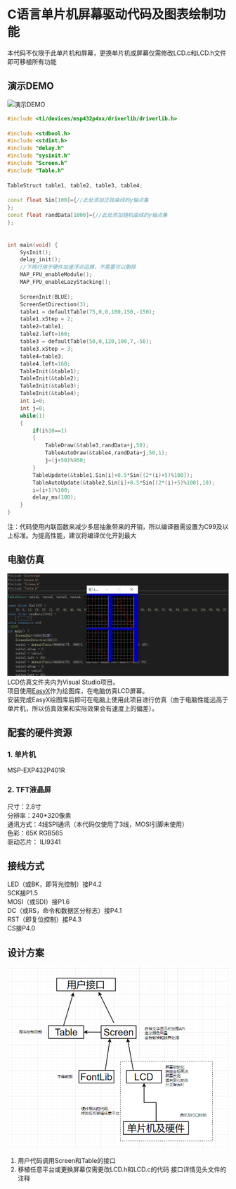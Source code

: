 # C语言单片机屏幕驱动代码及图表绘制功能
本代码不仅限于此单片机和屏幕，更换单片机或屏幕仅需修改LCD.c和LCD.h文件即可移植所有功能

## 演示DEMO
![演示DEMO](./屏幕演示.gif)
```C++
#include <ti/devices/msp432p4xx/driverlib/driverlib.h>

#include <stdbool.h>
#include <stdint.h>
#include "delay.h"
#include "sysinit.h"
#include "Screen.h"
#include "Table.h"

TableStruct table1, table2, table3, table4;

const float Sin[100]={//此处添加正弦曲线的y轴点集
};
const float randData[1000]={//此处添加随机曲线的y轴点集
};


int main(void) {
    SysInit();
    delay_init();
    //下两行用于硬件加速浮点运算，不需要可以删除
    MAP_FPU_enableModule();
    MAP_FPU_enableLazyStacking();

    ScreenInit(BLUE);
    ScreenSetDirection(3);
    table1 = defaultTable(75,0,0,100,150,-150);
    table1.xStep = 2;
    table2=table1;
    table2.left=160;
    table3 = defaultTable(50,0,120,100,7,-56);
    table3.xStep = 3;
    table4=table3;
    table4.left=160;
    TableInit(&table1);
    TableInit(&table2);
    TableInit(&table3);
    TableInit(&table4);
    int i=0;
    int j=0;
    while(1)
    {
        if(i%10==1)
        {
            TableDraw(&table3,randData+j,50);
            TableAutoDraw(&table4,randData+j,50,1);
            j=(j+50)%950;
        }
        TableUpdate(&table1,Sin[i]+0.5*Sin[(2*(i)+5)%100]);
        TableAutoUpdate(&table2,Sin[i]+0.5*Sin[(2*(i)+5)%100],10);
        i=(i+1)%100;
        delay_ms(100);
    }
}
```
注：代码使用内联函数来减少多层抽象带来的开销，所以编译器需设置为C99及以上标准。为提高性能，建议将编译优化开到最大

## 电脑仿真
![仿真效果](./仿真效果.png)
LCD仿真文件夹内为Visual Studio项目。  
项目使用[EasyX](https://docs.easyx.cn/zh-cn/)作为绘图库，在电脑仿真LCD屏幕。  
安装完成EasyX绘图库后即可在电脑上使用此项目进行仿真（由于电脑性能远高于单片机，所以仿真效果和实际效果会有速度上的偏差）。
## 配套的硬件资源
### 1. 单片机   
MSP-EXP432P401R  

### 2. TFT液晶屏
尺寸：2.8寸  
分辨率：240*320像素  
通讯方式：4线SPI通讯（本代码仅使用了3线，MOSI引脚未使用）  
色彩：65K RGB565  
驱动芯片： ILI9341  

## 接线方式
LED（或BK，即背光控制）接P4.2  
SCK接P1.5  
MOSI（或SDI）接P1.6  
DC（或RS，命令和数据区分标志）接P4.1  
RST（即复位控制）接P4.3  
CS接P4.0  

## 设计方案
![设计方案](./设计方案.png)
1. 用户代码调用Screen和Table的接口
2. 移植任意平台或更换屏幕仅需更改LCD.h和LCD.c的代码
接口详情见头文件的注释
